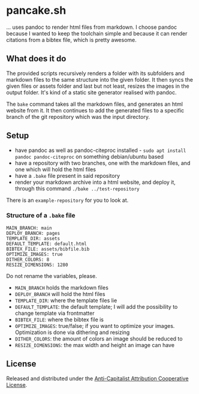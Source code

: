 # pancake.sh
... uses pandoc to render html files from markdown. I choose pandoc because I wanted to keep the toolchain simple and because it can render citations from a bibtex file, which is pretty awesome.

## What does it do
The provided scripts recursively renders a folder with its subfolders and markdown files to the same structure into the given folder. It then syncs the given files or assets folder and last but not least, resizes the images in the output folder. It's kind of a static site generator realised with pandoc.

The `bake` command takes all the markdown files, and generates an html website from it. It then continues to add the generated files to a specific branch of the git repository which was the input directory.

## Setup
- have pandoc as well as pandoc-citeproc installed - `sudo apt install pandoc pandoc-citeproc` on something debian/ubuntu based
- have a repository with two branches, one with the markdown files, and one which will hold the html files
- have a `.bake` file present in said repository
- render your markdown archive into a html website, and deploy it, through this command `./bake ../test-repository`

There is an `example-repository` for you to look at.

### Structure of a `.bake` file
```
MAIN_BRANCH: main
DEPLOY_BRANCH: pages
TEMPLATE_DIR: assets
DEFAULT_TEMPLATE: default.html
BIBTEX_FILE: assets/bibfile.bib
OPTIMIZE_IMAGES: true
DITHER_COLORS: 8
RESIZE_DIMENSIONS: 1280
```
Do not rename the variables, please.

- `MAIN_BRANCH` holds the markdown files
- `DEPLOY_BRANCH` will hold the html files
- `TEMPLATE_DIR`: where the template files lie
- `DEFAULT_TEMPLATE`: the default template; I will add the possibility to change template via frontmatter
- `BIBTEX_FILE`: where the bibtex file is
- `OPTIMIZE_IMAGES`: true/false; if you want to optimize your images. Optimization is done via dithering and resizing
- `DITHER_COLORS`: the amount of colors an image should be reduced to
- `RESIZE_DIMENSIONS`: the max width and height an image can have

## License
Released and distributed under the [Anti-Capitalist Attribution Cooperative License](https://noroadhome.itch.io/acaclicense).
